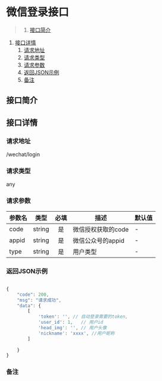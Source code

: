 # 微信登录接口

>1. [接口简介](#接口简介 "接口简介")
1. [接口详情](#接口详情 "接口详情")
	1. [请求地址](#请求地址 "请求地址")
	1. [请求类型](#请求类型 "请求类型")
	1. [请求参数](#请求参数 "请求参数")
	1. [返回JSON示例](#返回JSON示例 "返回JSON示例")
	1. [备注](#备注 "备注")



## 接口简介


## 接口详情 

### 请求地址
/wechat/login

### 请求类型
any

### 请求参数
| 参数名 | 类型 | 必填 | 描述 | 默认值 |
| --- | :---: | :---: | --- | --- |
| code | string | 是 | 微信授权获取的code| - |
| appid | string | 是 | 微信公众号的appid| - |
| type | string | 是 | 用户类型| - |



### 返回JSON示例
```javascript

{
    "code": 200,
    "msg": "请求成功",
    "data": {
        [
            'token': '', // 自动登录需要的token,
            'user_id': 1,   // 用户id
            'head_img': '', // 用户头像
            'nickname': 'xxxx', //用户昵称
        ]
   
    }
}

```

### 备注
